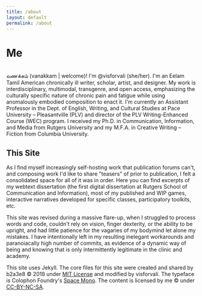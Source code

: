 ```yaml
---
title: /about
layout: default
permalink: /about
---
```


# Me
\
<span lang="ta">வணக்கம் (vanakkam | welcome)</span>! I'm @visforvali (she/her). I'm an Eelam Tamil American chronically ill writer, scholar, artist, and designer. My work is interdisciplinary, multimodal, transgenre, and open access, emphasizing the culturally specific nature of chronic pain and fatigue while using anomalously embodied composition to enact it. I'm currently an Assistant Professor in the Dept. of English, Writing, and Cultural Studies at Pace University – Pleasantville (PLV) and director of the PLV Writing-Enhanced Course (WEC) program. I received my Ph.D. in Communication, Information, and Media from Rutgers University and my M.F.A. in Creative Writing – Fiction from Columbia University.

## This Site

As I find myself increasingly self-hosting work that publication forums can't, and composing work I'd like to share "teasers" of prior to publication, I felt a consolidated space for all of it was in order. Here you can find excerpts of my webtext dissertation (the first digital dissertation at Rutgers School of Communication and Information), most of my published and WIP games, interactive narratives developed for specific classes, participatory toolkits, etc. 

This site was revised during a massive flare-up, when I struggled to process words and code, couldn't rely on vision, finger dexterity, or the ability to be upright, and had little patience for the vagaries of my bodymind let alone my mistakes. I have intentionally left in my resulting inelegant workarounds and paranoiacally high number of commits, as evidence of a dynamic way of being and knowing that is only intermittently legitimate in the clinic and academy.

This site uses Jekyll. The core files for this site were created and shared by b2a3e8 &#169; 2018 under <a href="https://opensource.org/license/MIT" target="_blank">MIT License</a> and modified by visforvali. The typeface is Colophon Foundry's <a href="https://fonts.google.com/specimen/Space+Mono" target="_blank">Space Mono</a>. The content is licensed by me &#169; under <a href="https://creativecommons.org/licenses/by-nc-sa/4.0/" target="_blank">CC-BY-NC-SA</a>.